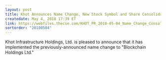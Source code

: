 ```yaml
---
layout: post
title: Khot Announces Name Change, New Stock Symbol and Share Consolidation
createdate: May 4, 2018 17:39 ET
link: https://webfiles.thecse.com/KHOT_PR_2018-05-04_Name_Change_Consolidation_FINAL.pdf?.zBhCfbNCEnZCjIe.xt889woardSKd8F
sortorder: "20180504"
---
```

Khot Infrastructure Holdings, Ltd. is pleased to announce that it has implemented the previously-announced name change to "Blockchain Holdings Ltd."